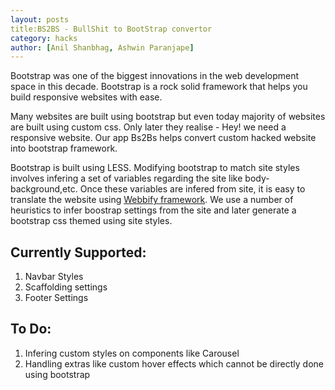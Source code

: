 ```yaml
---
layout: posts
title:BS2BS - BullShit to BootStrap convertor
category: hacks
author: [Anil Shanbhag, Ashwin Paranjape] 
---
```


Bootstrap was one of the biggest innovations in the web development space in this decade. Bootstrap is a rock solid framework that helps you build responsive websites with ease.

Many websites are built using bootstrap but even today majority of websites are built using custom css. Only later they realise - Hey! we need a responsive website. Our app Bs2Bs helps convert custom hacked website into bootstrap framework.

Bootstrap is built using LESS. Modifying bootstrap to match site styles involves infering a set of variables regarding the site like body-background,etc. Once these variables are infered from site, it is easy to translate the website using [Webbify framework](http://webbify.in). We use a number of heuristics to infer boostrap settings from the site and later generate a bootstrap css themed using site styles.

Currently Supported:
-------------------

1. Navbar Styles
2. Scaffolding settings
3. Footer Settings

To Do:
------

1. Infering custom styles on components like Carousel
2. Handling extras like custom hover effects which cannot be directly done using bootstrap

